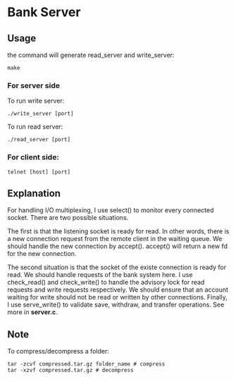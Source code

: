 # Bank Server
## Usage
the command will generate read_server and write_server:
```
make
```
### For server side
To run write server:
```
./write_server [port]
```

To run read server:
```
./read_server [port]
```

### For client side:
```
telnet [host] [port]
```

## Explanation
For handling I/O multiplexing, I use select() to monitor every connected socket.
There are two possible situations.

The first is that the listening socket is ready for read. In other words, there is a new connection request from the remote client in the waiting queue. We should handle the new connection by accept(). accept() will return a new fd for the new connection.

The second situation is that the socket of the existe connection is ready for read. We should handle requests of the bank system here. I use check_read() and check_write() to handle the advisory lock for read requests and write requests respectively. We should ensure that an account waiting for write should not be read or written by other connections.
Finally, I use serve_write() to validate save, withdraw, and transfer operations. See more in **server.c**.
## Note
To compress/decompress a folder:
```
tar -zcvf compressed.tar.gz folder_name # compress
tar -xzvf compressed.tar.gz # decompress
```